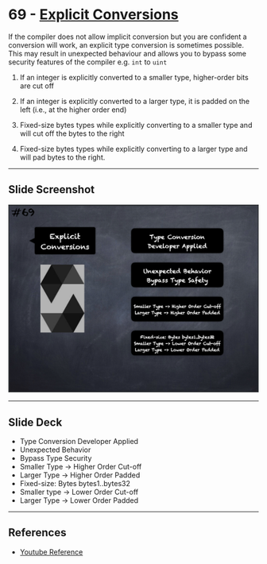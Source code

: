 # 69 - [Explicit Conversions](Explicit%20Conversions.md)
If the compiler does not allow implicit conversion but you are confident a conversion will work, an explicit type conversion is sometimes possible. This may result in unexpected behaviour and allows you to bypass some security features of the compiler e.g. `int` to `uint`

1. If an integer is explicitly converted to a smaller type, higher-order bits are cut off
    
2. If an integer is explicitly converted to a larger type, it is padded on the left (i.e., at the higher order end)
    
3. Fixed-size bytes types while explicitly converting to a smaller type and will cut off the bytes to the right
    
4. Fixed-size bytes types while explicitly converting to a larger type and will pad bytes to the right.

___
## Slide Screenshot
![069.png](../images/solidity101/069.png)
___
## Slide Deck
- Type Conversion Developer Applied
- Unexpected Behavior
- Bypass Type Security
- Smaller Type -> Higher Order Cut-off
- Larger Type -> Higher Order Padded
- Fixed-size: Bytes bytes1..bytes32
- Smaller type -> Lower Order Cut-off
- Larger Type -> Lower Order Padded
___
## References
- [Youtube Reference](https://youtu.be/WgU7KKKomMk?t=766)


